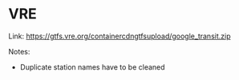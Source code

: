 # VRE

Link: https://gtfs.vre.org/containercdngtfsupload/google_transit.zip

Notes:
- Duplicate station names have to be cleaned